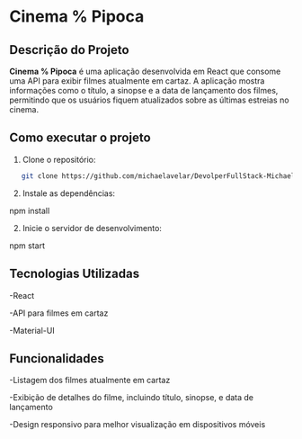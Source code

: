 # Cinema % Pipoca

## Descrição do Projeto

**Cinema % Pipoca** é uma aplicação desenvolvida em React que consome uma API para exibir filmes atualmente em cartaz. A aplicação mostra informações como o título, a sinopse e a data de lançamento dos filmes, permitindo que os usuários fiquem atualizados sobre as últimas estreias no cinema.

## Como executar o projeto

1. Clone o repositório:

```bash
   git clone https://github.com/michaelavelar/DevolperFullStack-Michael.git
```

2. Instale as dependências:

npm install


2. Inicie o servidor de desenvolvimento:

npm start


## Tecnologias Utilizadas
-React

-API para filmes em cartaz

-Material-UI

## Funcionalidades
-Listagem dos filmes atualmente em cartaz

-Exibição de detalhes do filme, incluindo título, sinopse, e data de lançamento

-Design responsivo para melhor visualização em dispositivos móveis
